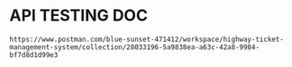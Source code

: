 # API TESTING DOC

    https://www.postman.com/blue-sunset-471412/workspace/highway-ticket-management-system/collection/28033196-5a9838ea-a63c-42a8-9984-bf7d8d1d99e3
